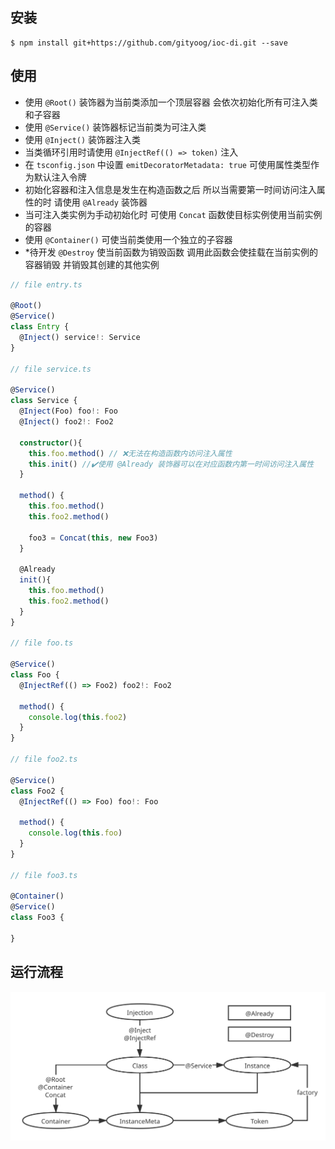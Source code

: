 ## 安装
```
$ npm install git+https://github.com/gityoog/ioc-di.git --save
```

## 使用
 - 使用 `@Root()` 装饰器为当前类添加一个顶层容器 会依次初始化所有可注入类和子容器
 - 使用 `@Service()` 装饰器标记当前类为可注入类
 - 使用 `@Inject()` 装饰器注入类
 - 当类循环引用时请使用 `@InjectRef(() => token)` 注入
 - 在 `tsconfig.json` 中设置 `emitDecoratorMetadata: true` 可使用属性类型作为默认注入令牌
 - 初始化容器和注入信息是发生在构造函数之后 所以当需要第一时间访问注入属性的时 请使用 `@Already` 装饰器
 - 当可注入类实例为手动初始化时 可使用 `Concat` 函数使目标实例使用当前实例的容器
 - 使用 `@Container()` 可使当前类使用一个独立的子容器
 - *待开发 `@Destroy` 使当前函数为销毁函数 调用此函数会使挂载在当前实例的容器销毁 并销毁其创建的其他实例
```ts
// file entry.ts

@Root()
@Service()
class Entry {
  @Inject() service!: Service
}

// file service.ts

@Service()
class Service {
  @Inject(Foo) foo!: Foo
  @Inject() foo2!: Foo2

  constructor(){
    this.foo.method() // ❌无法在构造函数内访问注入属性
    this.init() //✔️使用 @Already 装饰器可以在对应函数内第一时间访问注入属性
  }

  method() {
    this.foo.method()
    this.foo2.method()

    foo3 = Concat(this, new Foo3)
  }

  @Already
  init(){
    this.foo.method()
    this.foo2.method()
  }
}

// file foo.ts

@Service()
class Foo {
  @InjectRef(() => Foo2) foo2!: Foo2
  
  method() {
    console.log(this.foo2)
  }
}

// file foo2.ts

@Service()
class Foo2 {
  @InjectRef(() => Foo) foo!: Foo

  method() {
    console.log(this.foo)
  }
}

// file foo3.ts 

@Container()
@Service()
class Foo3 {

}
```

## 运行流程
 ![image](./img/structure.svg)